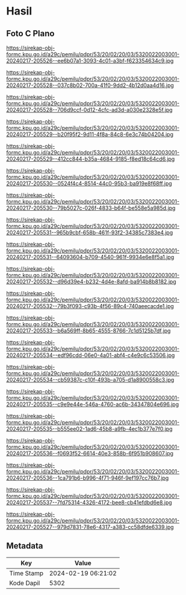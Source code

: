 # Hasil

## Foto C Plano

https://sirekap-obj-formc.kpu.go.id/a29c/pemilu/pdpr/53/20/02/20/03/5320022003001-20240217-205526--ee6b07a1-3093-4c01-a3bf-f623354634c9.jpg

https://sirekap-obj-formc.kpu.go.id/a29c/pemilu/pdpr/53/20/02/20/03/5320022003001-20240217-205528--037c8b02-700a-41f0-9dd2-4b12d0aa4d16.jpg

https://sirekap-obj-formc.kpu.go.id/a29c/pemilu/pdpr/53/20/02/20/03/5320022003001-20240217-205528--706d9ccf-0d12-4cfc-ad3d-a030e2328e5f.jpg

https://sirekap-obj-formc.kpu.go.id/a29c/pemilu/pdpr/53/20/02/20/03/5320022003001-20240217-205529--b20f95f2-9d11-4f8a-84c8-6e3c74b04204.jpg

https://sirekap-obj-formc.kpu.go.id/a29c/pemilu/pdpr/53/20/02/20/03/5320022003001-20240217-205529--412cc844-b35a-4684-9185-f8ed18c64cd6.jpg

https://sirekap-obj-formc.kpu.go.id/a29c/pemilu/pdpr/53/20/02/20/03/5320022003001-20240217-205530--0524f4c4-8514-44c0-95b3-ba919e8f68ff.jpg

https://sirekap-obj-formc.kpu.go.id/a29c/pemilu/pdpr/53/20/02/20/03/5320022003001-20240217-205530--79b5027c-026f-4833-b64f-be558e5a985d.jpg

https://sirekap-obj-formc.kpu.go.id/a29c/pemilu/pdpr/53/20/02/20/03/5320022003001-20240217-205531--965b9cbf-658b-461f-93f2-34385c7383e4.jpg

https://sirekap-obj-formc.kpu.go.id/a29c/pemilu/pdpr/53/20/02/20/03/5320022003001-20240217-205531--64093604-b709-4540-961f-9934e6e8f5a1.jpg

https://sirekap-obj-formc.kpu.go.id/a29c/pemilu/pdpr/53/20/02/20/03/5320022003001-20240217-205532--d96d39e4-b232-4d4e-8afd-ba914b8b8182.jpg

https://sirekap-obj-formc.kpu.go.id/a29c/pemilu/pdpr/53/20/02/20/03/5320022003001-20240217-205532--79b3f093-c93b-4f56-89c4-740aeecacde1.jpg

https://sirekap-obj-formc.kpu.go.id/a29c/pemilu/pdpr/53/20/02/20/03/5320022003001-20240217-205533--b6a569ff-8b65-4555-8766-7c1d5125b7df.jpg

https://sirekap-obj-formc.kpu.go.id/a29c/pemilu/pdpr/53/20/02/20/03/5320022003001-20240217-205534--edf96cdd-06e0-4a01-abf4-c4e9c6c53506.jpg

https://sirekap-obj-formc.kpu.go.id/a29c/pemilu/pdpr/53/20/02/20/03/5320022003001-20240217-205534--cb59387c-c10f-493b-a705-d1a8900558c3.jpg

https://sirekap-obj-formc.kpu.go.id/a29c/pemilu/pdpr/53/20/02/20/03/5320022003001-20240217-205535--c9e9e44e-546a-4760-ac6b-34347804e696.jpg

https://sirekap-obj-formc.kpu.go.id/a29c/pemilu/pdpr/53/20/02/20/03/5320022003001-20240217-205535--b555ee02-1ad6-45b8-a9fb-4ec1b377e7f0.jpg

https://sirekap-obj-formc.kpu.go.id/a29c/pemilu/pdpr/53/20/02/20/03/5320022003001-20240217-205536--f0693f52-6614-40e3-858b-6f951b908607.jpg

https://sirekap-obj-formc.kpu.go.id/a29c/pemilu/pdpr/53/20/02/20/03/5320022003001-20240217-205536--1ca791b6-b996-4f71-946f-9ef197cc76b7.jpg

https://sirekap-obj-formc.kpu.go.id/a29c/pemilu/pdpr/53/20/02/20/03/5320022003001-20240217-205537--7fd75314-4326-4172-bee8-cb41efdbd6e8.jpg

https://sirekap-obj-formc.kpu.go.id/a29c/pemilu/pdpr/53/20/02/20/03/5320022003001-20240217-205527--979d7831-78e6-4317-a383-cc58dfde6339.jpg


## Metadata

| Key        | Value               |
| ---------- | ------------------- |
| Time Stamp | 2024-02-19 06:21:02 |
| Kode Dapil | 5302                |



